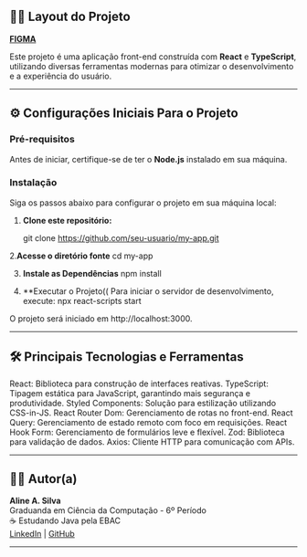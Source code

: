 
## 👩‍🎨 Layout do Projeto



[**FIGMA**](https://www.figma.com/design/qyyP7NAxYQ74uK41qh5LK9/GerenciadorApp?node-id=21-2804&t=nAeJJDPrkRKrucpz-1)

Este projeto é uma aplicação front-end construída com **React** e **TypeScript**, utilizando diversas ferramentas modernas para otimizar o desenvolvimento e a experiência do usuário.

---

## ⚙️ Configurações Iniciais Para o Projeto

### Pré-requisitos

Antes de iniciar, certifique-se de ter o **Node.js** instalado em sua máquina. 

### Instalação

Siga os passos abaixo para configurar o projeto em sua máquina local:

1. **Clone este repositório:**

   git clone https://github.com/seu-usuario/my-app.git

2.**Acesse o diretório fonte**
   cd my-app

3. **Instale as Dependências**
npm install

4. **Executar o Projeto((
Para iniciar o servidor de desenvolvimento, execute:
npx react-scripts start

O projeto será iniciado em http://localhost:3000.

---

## 🛠️ Principais Tecnologias e Ferramentas

React: Biblioteca para construção de interfaces reativas.
TypeScript: Tipagem estática para JavaScript, garantindo mais segurança e produtividade.
Styled Components: Solução para estilização utilizando CSS-in-JS.
React Router Dom: Gerenciamento de rotas no front-end.
React Query: Gerenciamento de estado remoto com foco em requisições.
React Hook Form: Gerenciamento de formulários leve e flexível.
Zod: Biblioteca para validação de dados.
Axios: Cliente HTTP para comunicação com APIs.

---

## 👩‍💻 Autor(a)

**Aline A. Silva**  
Graduanda em Ciência da Computação - 6º Período  
☕ Estudando Java pela EBAC  
[LinkedIn](http://www.linkedin.com/in/alinealv-silv) | [GitHub](https://github.com/AlineSilv)

---

